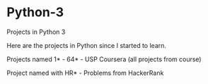 # Python-3
Projects in Python 3

Here are the projects in Python since I started to learn.

Projects named 1* - 64* - USP Coursera (all projects from course)

Project named with HR* - Problems from HackerRank
